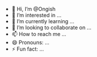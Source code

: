 - 👋 Hi, I’m @Ongish
- 👀 I’m interested in ...
- 🌱 I’m currently learning ...
- 💞️ I’m looking to collaborate on ...
- 📫 How to reach me ...
- 😄 Pronouns: ...
- ⚡ Fun fact: ...

<!---
Ongish/Ongish is a ✨ special ✨ repository because its `README.md` (this file) appears on your GitHub profile.
You can click the Preview link to take a look at your changes.
--->
